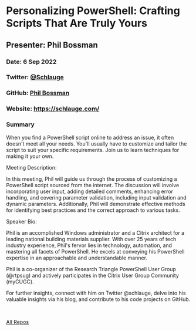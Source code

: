 # Personalizing PowerShell: Crafting Scripts That Are Truly Yours 

## Presenter: Phil Bossman

### Date: 6 Sep 2022

### Twitter: [@Schlauge](https://twitter.com/Schlauge)

### GitHub: [Phil Bossman](https://github.com/pbossman)

### Website: <https://schlauge.com/>

### Summary

When you find a PowerShell script online to address an issue, it often doesn't meet all your needs. You'll usually have to customize and tailor the script to suit your specific requirements. Join us to learn techniques for making it your own.

Meeting Description:

In this meeting, Phil will guide us through the process of customizing a PowerShell script sourced from the internet. The discussion will involve incorporating user input, adding detailed comments, enhancing error handling, and covering parameter validation, including input validation and dynamic parameters. Additionally, Phil will demonstrate effective methods for identifying best practices and the correct approach to various tasks.

Speaker Bio:

Phil is an accomplished Windows administrator and a Citrix architect for a leading national building materials supplier. With over 25 years of tech industry experience, Phil's fervor lies in technology, automation, and mastering all facets of PowerShell. He excels at conveying his PowerShell expertise in an approachable and understandable manner.

Phil is a co-organizer of the Research Triangle PowerShell User Group (@rtpsug) and actively participates in the Citrix User Group Community (myCUGC).

For further insights, connect with him on Twitter @schlauge, delve into his valuable insights via his blog, and contribute to his code projects on GitHub.

&nbsp;
&nbsp;

[All Repos](https://github.com/pbossman?tab=repositories)
